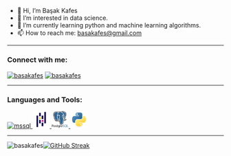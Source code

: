 - 👋 Hi, I’m Başak Kafes
- 👀 I’m interested in data science.
- 🌱 I’m currently learning python and machine learning algorithms.
- 📫 How to reach me: basakafes@gmail.com

---

<h3 align="left">Connect with me:</h3>
<p align="left">
<a href="https://www.linkedin.com/in/basakafes/" target="blank"><img align="center" src="https://raw.githubusercontent.com/rahuldkjain/github-profile-readme-generator/master/src/images/icons/Social/linked-in-alt.svg" alt="basakafes" height="30" width="40" /></a>
<a href="https://www.hackerrank.com/basakafes" target="blank"><img align="center" src="https://raw.githubusercontent.com/rahuldkjain/github-profile-readme-generator/master/src/images/icons/Social/hackerrank.svg" alt="basakafes" height="30" width="40" /></a>
</p>

---


<h3 align="left">Languages and Tools:</h3>
<p align="left"> 
  

</a> <a href="https://www.microsoft.com/en-us/sql-server" target="_blank" rel="noreferrer"> <img src="https://www.svgrepo.com/show/303229/microsoft-sql-server-logo.svg" alt="mssql" width="40" height="40"/> </a> <a href="https://pandas.pydata.org/" target="_blank" rel="noreferrer"> <img src="https://raw.githubusercontent.com/devicons/devicon/2ae2a900d2f041da66e950e4d48052658d850630/icons/pandas/pandas-original.svg" alt="pandas" width="40" height="40"/> </a> <a href="https://www.postgresql.org" target="_blank" rel="noreferrer"> <img src="https://raw.githubusercontent.com/devicons/devicon/master/icons/postgresql/postgresql-original-wordmark.svg" alt="postgresql" width="40" height="40"/> </a>
<a href="https://www.python.org" target="_blank" rel="noreferrer"> <img src="https://raw.githubusercontent.com/devicons/devicon/master/icons/python/python-original.svg" alt="python" width="40" height="40"/> </a> 

---

<p><img align="left" src="https://github-readme-stats.vercel.app/api/top-langs?username=basakafes&show_icons=true&theme=tokyonight&hide_border=false&locale=en&layout=compact" alt="basakafes" /></p>

[![GitHub Streak](http://github-readme-streak-stats.herokuapp.com?user=basakafes&theme=tokyonight&hide_border=false&date_format=M%20j%5B%2C%20Y%5D)](https://git.io/streak-stats)

<!---
basakafes/basakafes is a ✨ special ✨ repository because its `README.md` (this file) appears on your GitHub profile.
You can click the Preview link to take a look at your changes.
--->
